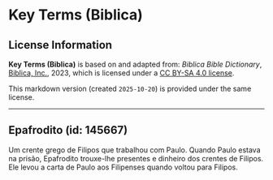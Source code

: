 # Key Terms (Biblica)

## License Information

**Key Terms (Biblica)** is based on and adapted from: _Biblica Bible Dictionary_, [Biblica, Inc.](https://www.biblica.com/), 2023, which is licensed under a [CC BY-SA 4.0 license](https://creativecommons.org/licenses/by-sa/4.0/legalcode.en).

This markdown version (created `2025-10-20`) is provided under the same license.



--------------------------------

## Epafrodito (id: 145667)

Um crente grego de Filipos que trabalhou com Paulo. Quando Paulo estava na prisão, Epafrodito trouxe\-lhe presentes e dinheiro dos crentes de Filipos. Ele levou a carta de Paulo aos Filipenses quando voltou para Filipos.


